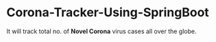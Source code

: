 # Corona-Tracker-Using-SpringBoot
It will track total no. of **Novel Corona** virus cases all over the globe.

